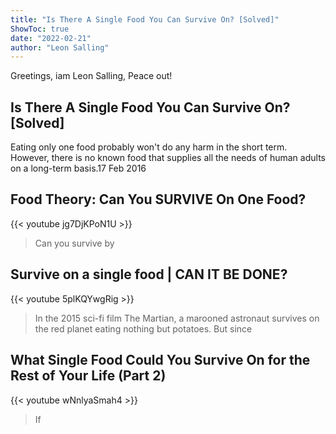 ```yaml
---
title: "Is There A Single Food You Can Survive On? [Solved]"
ShowToc: true 
date: "2022-02-21"
author: "Leon Salling" 
---
```


Greetings, iam Leon Salling, Peace out!
## Is There A Single Food You Can Survive On? [Solved]
Eating only one food probably won't do any harm in the short term. However, there is no known food that supplies all the needs of human adults on a long-term basis.17 Feb 2016

## Food Theory: Can You SURVIVE On One Food?
{{< youtube jg7DjKPoN1U >}}
>Can you survive by

## Survive on a single food | CAN IT BE DONE?
{{< youtube 5plKQYwgRig >}}
>In the 2015 sci-fi film The Martian, a marooned astronaut survives on the red planet eating nothing but potatoes. But since 

## What Single Food Could You Survive On for the Rest of Your Life (Part 2)
{{< youtube wNnlyaSmah4 >}}
>If 

